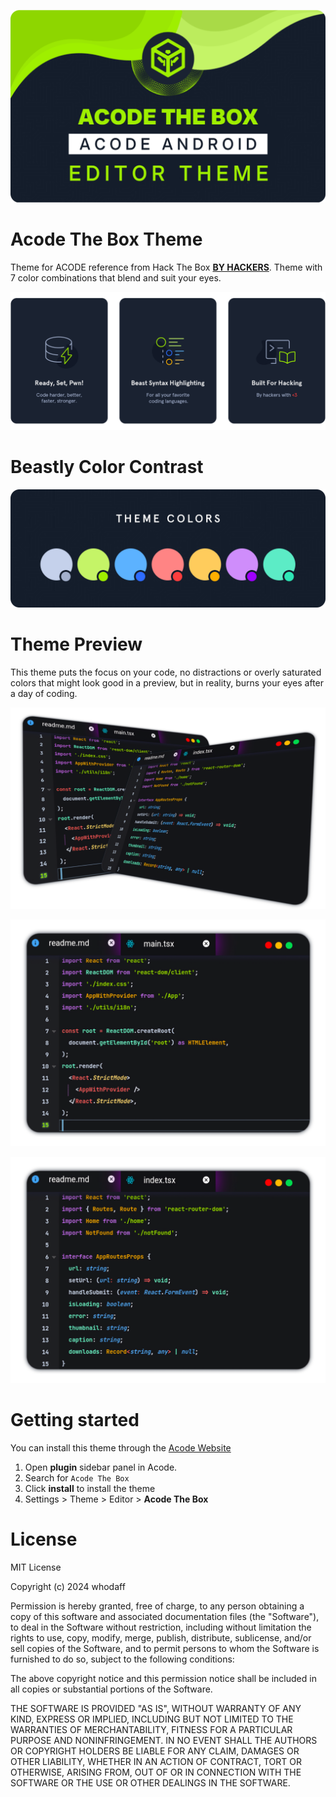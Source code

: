 <p align="center">
  <img src="https://raw.githubusercontent.com/whodaff/Plugin-AcodeTheBox/refs/heads/main/assets/hero.png">
</p>

# Acode The Box Theme

Theme for ACODE reference from Hack The Box **[BY HACKERS](https://www.hackthebox.eu)**.  Theme with 7 color combinations that blend and suit your eyes.

<p align="center">
  <img src="https://raw.githubusercontent.com/whodaff/Plugin-AcodeTheBox/refs/heads/main/assets/cards.png">
</p>

# Beastly Color Contrast

<p align="center">
  <img src="https://raw.githubusercontent.com/whodaff/Plugin-AcodeTheBox/refs/heads/main/assets/themecolors.png">
</p>


# Theme Preview

This theme puts the focus on your code, no distractions or overly saturated colors that might look good in a preview, but in reality, burns your eyes after a day of coding.

<p align="center">
  <img src="https://raw.githubusercontent.com/whodaff/Plugin-AcodeTheBox/refs/heads/main/assets/preview.png">
</p>

<p align="center">
  <img src="https://raw.githubusercontent.com/whodaff/Plugin-AcodeTheBox/refs/heads/main/assets/preview-2.png">
</p>

<p align="center">
  <img src="https://raw.githubusercontent.com/whodaff/Plugin-AcodeTheBox/refs/heads/main/assets/preview-1.png">
</p>

# Getting started

You can install this theme through the [Acode Website](https://acode.app/)

1.  Open **plugin** sidebar panel in Acode.
2.  Search for `Acode The Box`
3.  Click **install** to install the theme
4.  Settings > Theme > Editor > **Acode The Box**

# License

MIT License

Copyright (c) 2024 whodaff

Permission is hereby granted, free of charge, to any person obtaining a copy
of this software and associated documentation files (the "Software"), to deal
in the Software without restriction, including without limitation the rights
to use, copy, modify, merge, publish, distribute, sublicense, and/or sell
copies of the Software, and to permit persons to whom the Software is
furnished to do so, subject to the following conditions:

The above copyright notice and this permission notice shall be included in all
copies or substantial portions of the Software.

THE SOFTWARE IS PROVIDED "AS IS", WITHOUT WARRANTY OF ANY KIND, EXPRESS OR
IMPLIED, INCLUDING BUT NOT LIMITED TO THE WARRANTIES OF MERCHANTABILITY,
FITNESS FOR A PARTICULAR PURPOSE AND NONINFRINGEMENT. IN NO EVENT SHALL THE
AUTHORS OR COPYRIGHT HOLDERS BE LIABLE FOR ANY CLAIM, DAMAGES OR OTHER
LIABILITY, WHETHER IN AN ACTION OF CONTRACT, TORT OR OTHERWISE, ARISING FROM,
OUT OF OR IN CONNECTION WITH THE SOFTWARE OR THE USE OR OTHER DEALINGS IN THE
SOFTWARE.